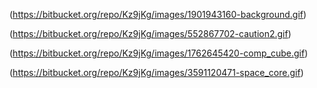 (https://bitbucket.org/repo/Kz9jKg/images/1901943160-background.gif)

(https://bitbucket.org/repo/Kz9jKg/images/552867702-caution2.gif)

(https://bitbucket.org/repo/Kz9jKg/images/1762645420-comp_cube.gif)

(https://bitbucket.org/repo/Kz9jKg/images/3591120471-space_core.gif)